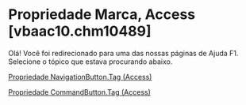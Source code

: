 
# Propriedade Marca, Access [vbaac10.chm10489]

Olá! Você foi redirecionado para uma das nossas páginas de Ajuda F1. Selecione o tópico que estava procurando abaixo.

[Propriedade NavigationButton.Tag (Access)](http://msdn.microsoft.com/library/bd477752-2259-190d-cd3a-6c803ebb81ba%28Office.15%29.aspx)

[Propriedade CommandButton.Tag (Access)](http://msdn.microsoft.com/library/5099e435-8957-e54c-9c6c-bc6b063cfe66%28Office.15%29.aspx)

